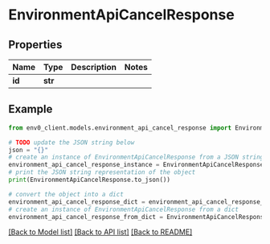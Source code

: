 # EnvironmentApiCancelResponse


## Properties

Name | Type | Description | Notes
------------ | ------------- | ------------- | -------------
**id** | **str** |  | 

## Example

```python
from env0_client.models.environment_api_cancel_response import EnvironmentApiCancelResponse

# TODO update the JSON string below
json = "{}"
# create an instance of EnvironmentApiCancelResponse from a JSON string
environment_api_cancel_response_instance = EnvironmentApiCancelResponse.from_json(json)
# print the JSON string representation of the object
print(EnvironmentApiCancelResponse.to_json())

# convert the object into a dict
environment_api_cancel_response_dict = environment_api_cancel_response_instance.to_dict()
# create an instance of EnvironmentApiCancelResponse from a dict
environment_api_cancel_response_from_dict = EnvironmentApiCancelResponse.from_dict(environment_api_cancel_response_dict)
```
[[Back to Model list]](../README.md#documentation-for-models) [[Back to API list]](../README.md#documentation-for-api-endpoints) [[Back to README]](../README.md)


